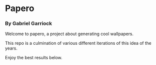 # Papero
### By Gabriel Garriock

Welcome to papero, a project about generating cool wallpapers.

This repo is a culmination of various different iterations of this idea of the years. 

Enjoy the best results below.
